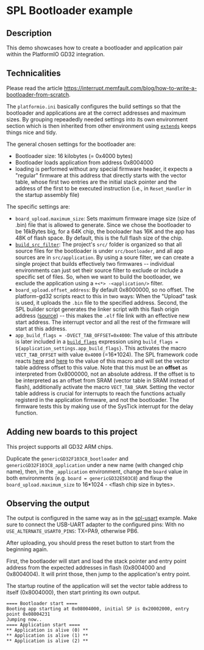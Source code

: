 # SPL Bootloader example

## Description 

This demo showcases how to create a bootloader and application pair within the PlatformIO GD32 integration.

## Technicalities

Please read the article https://interrupt.memfault.com/blog/how-to-write-a-bootloader-from-scratch.

The `platformio.ini` basically configures the build settings so that the bootloader and applications are at the correct addresses and maximum sizes. By grouping repeadedly needed settings into its own environment section which is then inherited from other environment using [`extends`](https://docs.platformio.org/en/latest/projectconf/section_env_advanced.html#extends) keeps things nice and tidy.

The general chosen settings for the bootloader are:
* Bootloader size: 16 kilobytes (= 0x4000 bytes)
* Bootloader loads application from address 0x8004000
* loading is performed without any special firmware header, it expects a "regular" firmware at this address that directly starts with the vector table, whose first two entries are the initial stack pointer and the address of the first to be executed instruction (i.e., in `Reset_Handler` in the startup assembly file)

The specific settings are:
* `board_upload.maximum_size`: Sets maximum firmware image size (size of .bin) file that is allowed to generate. Since we chose the bootloader to be 16kBytes big, for a 64K chip, the booloader has 16K and the app has 48K of flash space. By default, this is the full flash size of the chip.
* [`build_src_filter`](https://docs.platformio.org/en/latest/projectconf/section_env_build.html#build-src-filter): The project's `src/` folder is organized so that all source files for the bootloader is under `src/bootloader`, and all app sources are in `src/application`. By using a soure filter, we can create a single project that builds effectively two firmwares -- individual environments can just set their source filter to exclude or include a specific set of files. So, when we want to build the bootloader, we exclude the application using a `+<*> -<application/>` filter.
* `board_upload.offset_address`: By default 0x8000000, so no offset. The platform-gd32 scripts react to this in two ways: When the "Upload" task is used, it uploads the `.bin` file to the specified address. Second, the SPL builder script generates the linker script with this flash origin address ([source](https://github.com/CommunityGD32Cores/platform-gd32/blob/417eefefbf5e4c66bf1fd7a923a8cef8b68ae7aa/builder/frameworks/spl.py#L89-L104)) -- this makes the `.elf` file link with an effective new start address. The interrupt vector and all the rest of the firmware will start at this address.
* `app_build_flags = -DVECT_TAB_OFFSET=0x4000`: The value of this attribute is later included in a [`build_flags`](https://docs.platformio.org/en/latest/projectconf/section_env_build.html#build-flags) expression using `build_flags = ${application_settings.app_build_flags}`. This activates the macro `VECT_TAB_OFFSET` with value `0x4000` (=16*1024). The SPL framework code reacts [here](https://github.com/CommunityGD32Cores/gd32-pio-spl-package/blob/main/gd32/cmsis/variants/gd32f3x0/system_gd32f3x0.c#L43-L45) and [here](https://github.com/CommunityGD32Cores/gd32-pio-spl-package/blob/9e9c16ba8574e88894f7e13ac4c1e4758cce1a15/gd32/cmsis/variants/gd32f3x0/system_gd32f3x0.c#L208-L212) to the value of this macro and will set the vector table address offset to this value. Note that this must be an **offset** as interpreted from 0x8000000, not an absolute address. If the offset is to be interpreted as an offset from SRAM (vector table in SRAM instead of flash), additionally activate the macro `VECT_TAB_SRAM`.  Setting the vector table address is crucial for interrupts to reach the functions actually registerd in the application firmware, and not the bootloader. The firmware tests this by making use of the SysTick interrupt for the delay function.

## Adding new boards to this project

This project supports all GD32 ARM chips.

Duplicate the `genericGD32F103C8_bootloader` and `genericGD32F103C8_application` under a new name (with changed chip name), then, in the `_application` environment, change the `board` value in both environments (e.g. `board = genericGD32E503C8`) and fixup the `board_upload.maximum_size` to 16*1024 - \<flash chip size in bytes\>.

## Observing the output

The output is configured in the same way as in the [spl-usart](../gd32-spl-usart) example. Make sure to connect the USB-UART adapter to the configured pins: With no `USE_ALTERNATE_USART0_PINS`: TX=PA9, otherwise PB6.

After uploading, you should press the reset button to start from the beginning again.

First, the bootlaoder will start and load the stack pointer and entry point address from the expected addresses in flash (0x8004000 and 0x8004004). 
It will print those, then jump to the application's entry point. 

The startup routine of the application will set the vector table address to itself (0x8004000), then start printing its own output.

```
==== Bootloader start ====
Booting app starting at 0x08004000, initial SP is 0x20002000, entry point 0x08004231
Jumping now..
==== Application start ====
** Application is alive (0) **
** Application is alive (1) **
** Application is alive (2) **
```